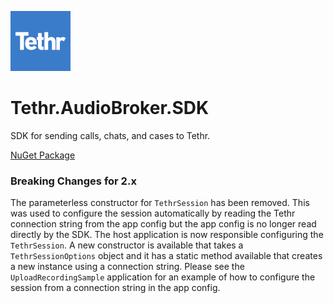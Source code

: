![logo](https://github.com/CollabIP/Tethr.AudioBroker.SDK/blob/master/src/tethr-96.png?raw=true)
# Tethr.AudioBroker.SDK
SDK for sending calls, chats, and cases to Tethr.

[NuGet Package](https://www.nuget.org/packages/Tethr.AudioBroker/)

### Breaking Changes for 2.x
The parameterless constructor for `TethrSession` has been removed.
This was used to configure the session automatically by reading the Tethr connection string
from the app config but the app config is no longer read directly by the SDK. The host
application is now responsible configuring the `TethrSession`.
A new constructor is available that takes a `TethrSessionOptions` object and it has a static method
available that creates a new instance using a connection string. Please see the `UploadRecordingSample`
application for an example of how to configure the session from a connection string in the app config.

